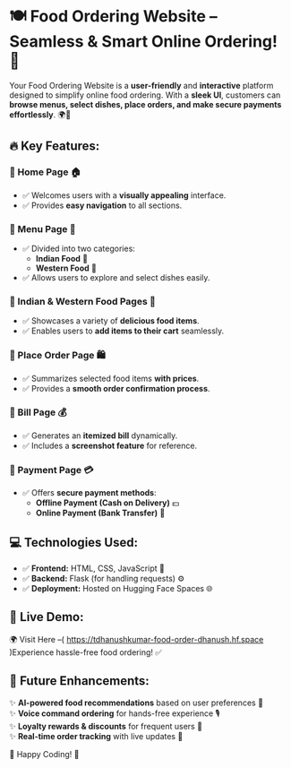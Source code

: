 # 🍽️ Food Ordering Website – Seamless & Smart Online Ordering! 🚀

Your Food Ordering Website is a **user-friendly** and **interactive** platform designed to simplify online food ordering. With a **sleek UI**, customers can **browse menus, select dishes, place orders, and make secure payments effortlessly**. 🌍🍕

## 🔥 Key Features:

### 🔹 Home Page 🏠
- ✅ Welcomes users with a **visually appealing** interface.
- ✅ Provides **easy navigation** to all sections.

### 🔹 Menu Page 📜
- ✅ Divided into two categories:
  - **Indian Food** 🍛
  - **Western Food** 🍔
- ✅ Allows users to explore and select dishes easily.

### 🔹 Indian & Western Food Pages 🥘
- ✅ Showcases a variety of **delicious food items**.
- ✅ Enables users to **add items to their cart** seamlessly.

### 🔹 Place Order Page 🛍️
- ✅ Summarizes selected food items **with prices**.
- ✅ Provides a **smooth order confirmation process**.

### 🔹 Bill Page 💰
- ✅ Generates an **itemized bill** dynamically.
- ✅ Includes a **screenshot feature** for reference.

### 🔹 Payment Page 💳
- ✅ Offers **secure payment methods**:
  - **Offline Payment (Cash on Delivery)** 💵
  - **Online Payment (Bank Transfer)** 🏦

## 💻 Technologies Used:

- ✅ **Frontend:** HTML, CSS, JavaScript 🎨
- ✅ **Backend:** Flask (for handling requests) ⚙️
- ✅ **Deployment:** Hosted on Hugging Face Spaces 🌐

## 🚀 Live Demo:

🌍 Visit Here –( https://tdhanushkumar-food-order-dhanush.hf.space )Experience hassle-free food ordering! ✅

## 🔮 Future Enhancements:

✨ **AI-powered food recommendations** based on user preferences 🤖  
✨ **Voice command ordering** for hands-free experience 🎙️  
✨ **Loyalty rewards & discounts** for frequent users 🎁  
✨ **Real-time order tracking** with live updates 📍  

🚀 Happy Coding! 🎉
